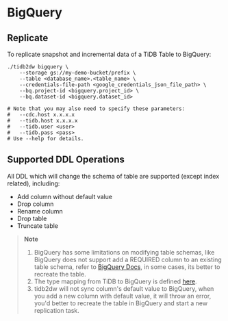 # BigQuery

## Replicate

To replicate snapshot and incremental data of a TiDB Table to BigQuery:

```shell
./tidb2dw bigquery \
    --storage gs://my-demo-bucket/prefix \
    --table <database_name>.<table_name> \
    --credentials-file-path <google_credentials_json_file_path> \
    --bq.project-id <bigquery.project_id> \
    --bq.dataset-id <bigquery.dataset_id>

# Note that you may also need to specify these parameters:
#   --cdc.host x.x.x.x
#   --tidb.host x.x.x.x
#   --tidb.user <user>
#   --tidb.pass <pass>
# Use --help for details.
```

## Supported DDL Operations

All DDL which will change the schema of table are supported (except index related), including:

- Add column without default value
- Drop column
- Rename column
- Drop table
- Truncate table

> **Note**
>
> 1. BigQuery has some limitations on modifying table schemas, like BigQuery does not support add a REQUIRED column to an existing table schema, refer to [BigQuery Docs](https://cloud.google.com/bigquery/docs/managing-table-schemas), in some cases, its better to recreate the table.
> 2. The type mapping from TiDB to BigQuery is defined [here](https://github.com/pingcap-inc/tidb2dw/blob/main/pkg/bigquerysql/types.go).
> 3. tidb2dw will not sync column's default value to BigQuery, when you add a new column with default value, it will throw an error, you'd better to recreate the table in BigQuery and start a new replication task.
